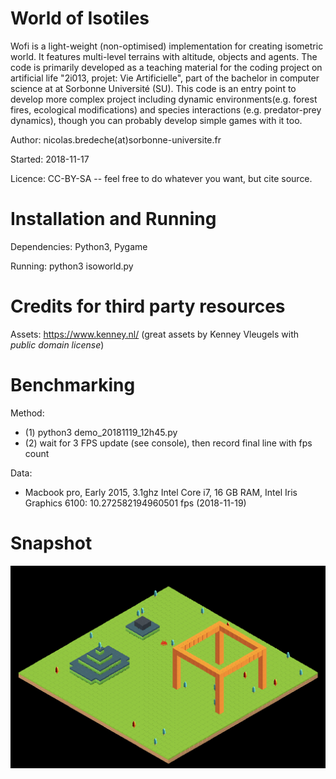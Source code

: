 World of Isotiles
=================

Wofi is a light-weight (non-optimised) implementation for creating isometric world. It features multi-level terrains with altitude, objects and agents. The code is primarily developed as a teaching material for the coding project on artificial life "2i013, projet: Vie Artificielle", part of the bachelor in computer science at at Sorbonne Université (SU). This code is an entry point to develop more complex project including dynamic environments(e.g. forest fires, ecological modifications) and species interactions (e.g. predator-prey dynamics), though you can probably develop simple games with it too.

Author: nicolas.bredeche(at)sorbonne-universite.fr

Started: 2018-11-17

Licence: CC-BY-SA -- feel free to do whatever you want, but cite source.

Installation and Running
========================

Dependencies: Python3, Pygame

Running: python3 isoworld.py

Credits for third party resources
=================================

Assets: https://www.kenney.nl/ (great assets by Kenney Vleugels with *public domain license*)

Benchmarking
============

Method:
* (1) python3 demo_20181119_12h45.py
* (2) wait for 3 FPS update (see console), then record final line with fps count

Data:
* Macbook pro, Early 2015, 3.1ghz Intel Core i7, 16 GB RAM, Intel Iris Graphics 6100: 10.272582194960501 fps (2018-11-19)

Snapshot
========

![Wofi screenshot](https://github.com/nekonaute/isoworld/blob/master/data/snapshot.png)
